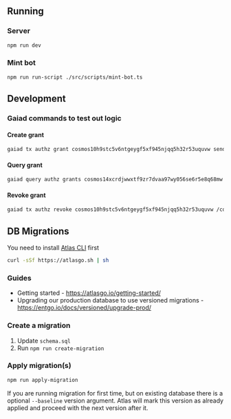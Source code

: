 ## Running

### Server

```bash
npm run dev
```

### Mint bot

```bash
npm run run-script ./src/scripts/mint-bot.ts
```

## Development

### Gaiad commands to test out logic

#### Create grant

```bash
gaiad tx authz grant cosmos10h9stc5v6ntgeygf5xf945njqq5h32r53uquvw send --spend-limit=100860uatom --from cosmos14xcrdjwwxtf9zr7dvaa97wy056se6r5e8q68mw --node http://localhost:16657 --chain-id gaialocal-1 --from test3 --fees=500uatom
```

#### Query grant

```bash
gaiad query authz grants cosmos14xcrdjwwxtf9zr7dvaa97wy056se6r5e8q68mw cosmos10h9stc5v6ntgeygf5xf945njqq5h32r53uquvw /cosmos.bank.v1beta1.MsgSend --node http://localhost:16657
```

#### Revoke grant

```bash
gaiad tx authz revoke cosmos10h9stc5v6ntgeygf5xf945njqq5h32r53uquvw /cosmos.bank.v1beta1.MsgSend --from cosmos14xcrdjwwxtf9zr7dvaa97wy056se6r5e8q68mw --node http://localhost:16657 --chain-id gaialocal-1 --from test3 --fees=500uatom
```

## DB Migrations

You need to install [Atlas CLI](https://atlasgo.io/) first

```bash
curl -sSf https://atlasgo.sh | sh
```

### Guides

- Getting started - https://atlasgo.io/getting-started/
- Upgrading our production database to use versioned migrations - https://entgo.io/docs/versioned/upgrade-prod/

### Create a migration

1. Update `schema.sql`
2. Run `npm run create-migration`

### Apply migration(s)

```bash
npm run apply-migration
```

If you are running migration for first time, but on existing database there is a optional `--baseline` version argument. Atlas will mark this version as already applied and proceed with the next version after it.